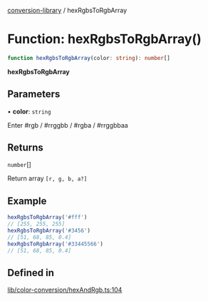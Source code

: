 [conversion-library](../globals.md) / hexRgbsToRgbArray

# Function: hexRgbsToRgbArray()

```ts
function hexRgbsToRgbArray(color: string): number[]
```

**hexRgbsToRgbArray**

<Badge type="tip" text="version: v0.0.6+" />

## Parameters

• **color**: `string`

Enter #rgb / #rrggbb / #rgba / #rrggbbaa

## Returns

`number`[]

Return array `[r, g, b, a?]`

## Example

```ts
hexRgbsToRgbArray('#fff')
// [255, 255, 255]
hexRgbsToRgbArray('#3456')
// [51, 68, 85, 0.4]
hexRgbsToRgbArray('#33445566')
// [51, 68, 85, 0.4]
```

## Defined in

[lib/color-conversion/hexAndRgb.ts:104](https://github.com/fxss5201/conversion-library/blob/main/lib/color-conversion/hexAndRgb.ts#L104)
